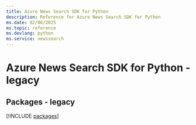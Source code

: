 ```yaml
---
title: Azure News Search SDK for Python
description: Reference for Azure News Search SDK for Python
ms.date: 02/06/2025
ms.topic: reference
ms.devlang: python
ms.service: newssearch
---
```

# Azure News Search SDK for Python - legacy
## Packages - legacy
[!INCLUDE [packages](news-search-index.md)]